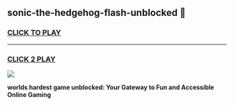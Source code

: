 
## sonic-the-hedgehog-flash-unblocked 👋
<h3>
<a href="https://premium.freeplayer.one?title=sonic-the-hedgehog-flash-unblocked&ref=14F">CLICK TO PLAY</a></h3>
<hr>

<h3>
<a href="https://premium.freeplayer.one?title=sonic-the-hedgehog-flash-unblocked&ref=14F">CLICK 2 PLAY</a>
  
</h3>

<a href="https://premium.freeplayer.one?title=sonic-the-hedgehog-flash-unblocked&ref=12F/"><img src="https://clearcache.store/games.png"></a>


**worlds hardest game unblocked: Your Gateway to Fun and Accessible Online Gaming**
